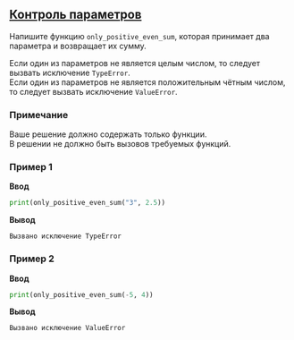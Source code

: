 ## [Контроль параметров](../../../solutions/5.3/53_d.py)

Напишите функцию `only_positive_even_sum`, которая принимает два параметра и возвращает их сумму.

Если один из параметров не является целым числом, то следует вызвать исключение `TypeError`.\
Если один из параметров не является положительным чётным числом, то следует вызвать исключение `ValueError`.

### Примечание

Ваше решение должно содержать только функции.\
В решении не должно быть вызовов требуемых функций.

### Пример 1

__Ввод__
```python
print(only_positive_even_sum("3", 2.5))
```

__Вывод__
```plaintext
Вызвано исключение TypeError
```

### Пример 2

__Ввод__
```python
print(only_positive_even_sum(-5, 4))
```

__Вывод__
```plaintext
Вызвано исключение ValueError
```